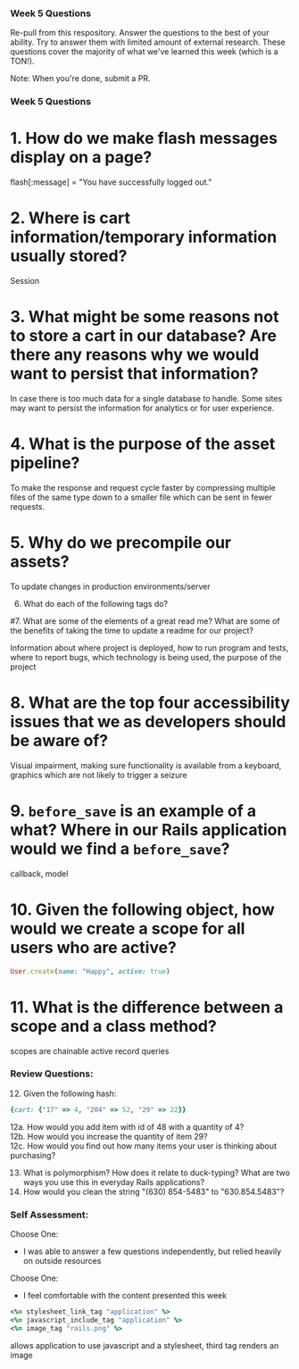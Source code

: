 ### Week 5 Questions

Re-pull from this respository. Answer the questions to the best of your ability. Try to answer them with limited amount of external research. These questions cover the majority of what we've learned this week (which is a TON!).

Note: When you're done, submit a PR.

### Week 5 Questions
# 1. How do we make flash messages display on a page?

flash[:message] = "You have successfully logged out."

# 2. Where is cart information/temporary information usually stored?

Session

# 3. What might be some reasons not to store a cart in our database? Are there any reasons why we would want to persist that information?

In case there is too much data for a single database to handle. Some sites may want to persist the information for analytics or for user experience.

# 4. What is the purpose of the asset pipeline?

To make the response and request cycle faster by compressing multiple files of the same type down to a smaller file which can be sent in fewer requests.

# 5. Why do we precompile our assets?

To update changes in production environments/server

6. What do each of the following tags do?


#7. What are some of the elements of a great read me? What are some of the benefits of taking the time to update a readme for our project?

Information about where project is deployed, how to run program and tests, where to report bugs, which technology is being used, the purpose of the project

# 8. What are the top four accessibility issues that we as developers should be aware of?

Visual impairment, making sure functionality is available from a keyboard, graphics which are not likely to trigger a seizure

# 9. `before_save` is an example of a what? Where in our Rails application would we find a `before_save`?

callback, model

# 10. Given the following object, how would we create a scope for all users who are active?

```ruby
User.create(name: "Happy", active: true)
```


# 11. What is the difference between a scope and a class method?

scopes are chainable active record queries


### Review Questions:  
12. Given the following hash:  

```ruby
{cart: {"17" => 4, "204" => 52, "29" => 22}}
```

  12a. How would you add item with id of 48 with a quantity of 4?  
  12b. How would you increase the quantity of item 29?  
  12c. How would you find out how many items your user is thinking about purchasing?   

13. What is polymorphism? How does it relate to duck-typing? What are two ways you use this in everyday Rails applications?  
14. How would you clean the string "(630) 854-5483" to "630.854.5483"?  


### Self Assessment:
Choose One:

* I was able to answer a few questions independently, but relied heavily on outside resources

Choose One:

* I feel comfortable with the content presented this week


```ruby
<%= stylesheet_link_tag "application" %>
<%= javascript_include_tag "application" %>
<%= image_tag "rails.png" %>
```

allows application to use javascript and a stylesheet, third tag renders an image
